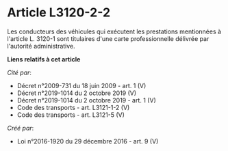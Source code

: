 # Article L3120-2-2

Les conducteurs des véhicules qui exécutent les prestations mentionnées à  l'article L. 3120-1 sont titulaires d'une carte
professionnelle  délivrée par l'autorité administrative.

**Liens relatifs à cet article**

_Cité par_:

  - Décret n°2009-731 du 18 juin 2009 - art. 1 (V)
  - Décret n°2019-1014 du 2 octobre 2019 (V)
  - Décret n°2019-1014 du 2 octobre 2019 - art. 1 (V)
  - Code des transports - art. L3121-1-2 (V)
  - Code des transports - art. L3121-5 (V)

_Créé par_:

  - Loi n°2016-1920 du 29 décembre 2016 - art. 9 (V)
